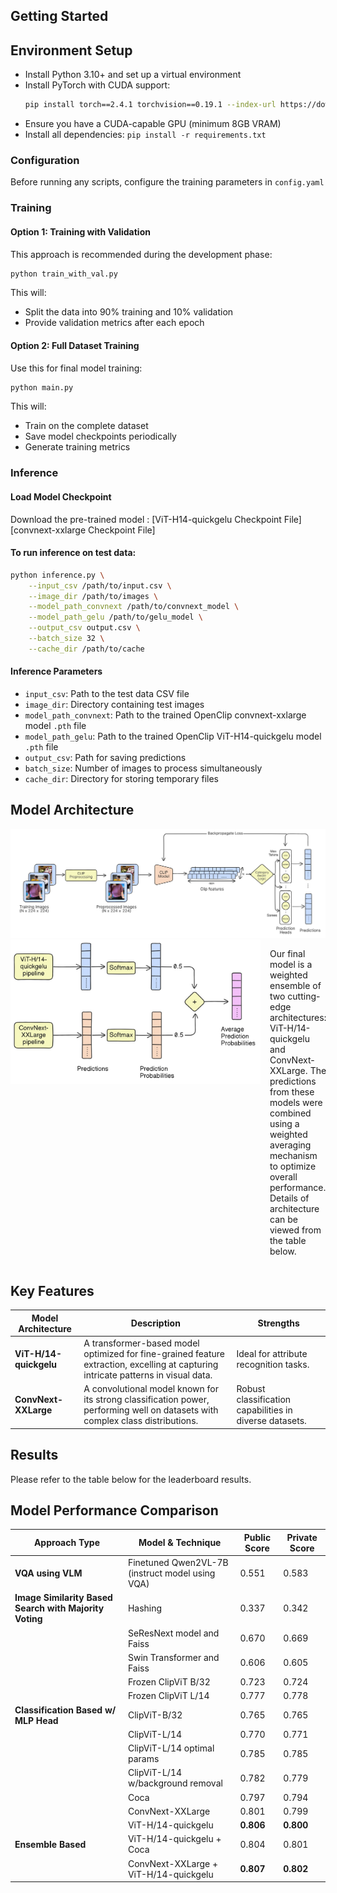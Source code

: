 

## Getting Started

## Environment Setup

- Install Python 3.10+ and set up a virtual environment
- Install PyTorch with CUDA support:
  ```bash
  pip install torch==2.4.1 torchvision==0.19.1 --index-url https://download.pytorch.org/whl/cu121
  ```
- Ensure you have a CUDA-capable GPU (minimum 8GB VRAM)
- Install all dependencies: `pip install -r requirements.txt`

### Configuration

Before running any scripts, configure the training parameters in `config.yaml`

### Training

#### Option 1: Training with Validation

This approach is recommended during the development phase:

```bash
python train_with_val.py
```

This will:

- Split the data into 90% training and 10% validation
- Provide validation metrics after each epoch

#### Option 2: Full Dataset Training

Use this for final model training:

```bash
python main.py
```

This will:

- Train on the complete dataset
- Save model checkpoints periodically
- Generate training metrics

### Inference

#### Load Model Checkpoint

Download the pre-trained model :
[ViT-H14-quickgelu Checkpoint File]
[convnext-xxlarge Checkpoint File]

#### To run inference on test data:

```bash
python inference.py \
    --input_csv /path/to/input.csv \
    --image_dir /path/to/images \
    --model_path_convnext /path/to/convnext_model \
    --model_path_gelu /path/to/gelu_model \
    --output_csv output.csv \
    --batch_size 32 \
    --cache_dir /path/to/cache
```

#### Inference Parameters

- `input_csv`: Path to the test data CSV file
- `image_dir`: Directory containing test images
- `model_path_convnext`: Path to the trained OpenClip convnext-xxlarge model `.pth` file
- `model_path_gelu`: Path to the trained OpenClip ViT-H14-quickgelu model `.pth` file
- `output_csv`: Path for saving predictions
- `batch_size`: Number of images to process simultaneously
- `cache_dir`: Directory for storing temporary files



## Model Architecture

<img src="assets/training_pipeline.jpg" alt="Training Pipeline" >
<div style="display: flex; align-items: flex-start;">
  <img src="assets/inference_pipeline.jpg" alt="Inference Pipeline" width="400" style="margin-right: 15px;">
  <p>
    Our final model is a weighted ensemble of two cutting-edge architectures: ViT-H/14-quickgelu and
    ConvNext-XXLarge. The predictions from these models were combined using a weighted averaging
    mechanism to optimize overall performance. Details of architecture can be viewed from the table below.
  </p>
</div>



## Key Features

| Model Architecture           | Description                                                                                                                        | Strengths                                               |
| ---------------------------- | ---------------------------------------------------------------------------------------------------------------------------------- | ------------------------------------------------------- |
| **ViT-H/14-quickgelu** | A transformer-based model optimized for fine-grained feature extraction, excelling at capturing intricate patterns in visual data. | Ideal for attribute recognition tasks.                  |
| **ConvNext-XXLarge**   | A convolutional model known for its strong classification power, performing well on datasets with complex class distributions.     | Robust classification capabilities in diverse datasets. |

## Results

Please refer to the table below for the leaderboard results.

## Model Performance Comparison

| **Approach Type**                                      | **Model & Technique**                     | **Public Score** | **Private Score** |
| ------------------------------------------------------------ | ----------------------------------------------- | ---------------------- | ----------------------- |
| **VQA using VLM**                                      | Finetuned Qwen2VL-7B (instruct model using VQA) | 0.551                  | 0.583                   |
| **Image Similarity Based Search with Majority Voting** | Hashing                                         | 0.337                  | 0.342                   |
|                                                              | SeResNext model and Faiss                       | 0.670                  | 0.669                   |
|                                                              | Swin Transformer and Faiss                      | 0.606                  | 0.605                   |
|                                                              | Frozen ClipViT B/32                             | 0.723                  | 0.724                   |
|                                                              | Frozen ClipViT L/14                             | 0.777                  | 0.778                   |
| **Classification Based w/ MLP Head**                   | ClipViT-B/32                                    | 0.765                  | 0.765                   |
|                                                              | ClipViT-L/14                                    | 0.770                  | 0.771                   |
|                                                              | ClipViT-L/14 optimal params                     | 0.785                  | 0.785                   |
|                                                              | ClipViT-L/14 w/background removal               | 0.782                  | 0.779                   |
|                                                              | Coca                                            | 0.797                  | 0.794                   |
|                                                              | ConvNext-XXLarge                                | 0.801                  | 0.799                   |
|                                                              | ViT-H/14-quickgelu                              | **0.806**        | **0.800**         |
| **Ensemble Based**                                     | ViT-H/14-quickgelu + Coca                       | 0.804                  | 0.801                   |
|                                                              | ConvNext-XXLarge + ViT-H/14-quickgelu           | **0.807**        | **0.802**         |


